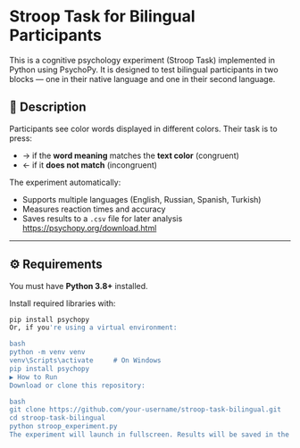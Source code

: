 # Stroop Task for Bilingual Participants

This is a cognitive psychology experiment (Stroop Task) implemented in Python using PsychoPy. It is designed to test bilingual participants in two blocks — one in their native language and one in their second language.

## 🧠 Description

Participants see color words displayed in different colors. Their task is to press:

- → if the **word meaning** matches the **text color** (congruent)
- ← if it **does not match** (incongruent)

The experiment automatically:
- Supports multiple languages (English, Russian, Spanish, Turkish)
- Measures reaction times and accuracy
- Saves results to a `.csv` file for later analysis
https://psychopy.org/download.html
---

## ⚙️ Requirements

You must have **Python 3.8+** installed.

Install required libraries with:

```bash
pip install psychopy
Or, if you're using a virtual environment:

bash
python -m venv venv
venv\Scripts\activate     # On Windows
pip install psychopy
▶️ How to Run
Download or clone this repository:

bash
git clone https://github.com/your-username/stroop-task-bilingual.git
cd stroop-task-bilingual
python stroop_experiment.py
The experiment will launch in fullscreen. Results will be saved in the same folder as stroop_results.csv

